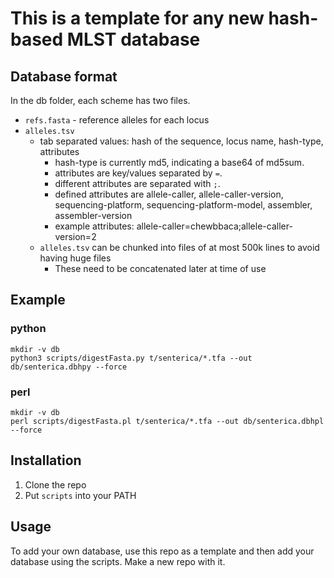 # This is a template for any new hash-based MLST database

## Database format

In the db folder, each scheme has two files.

* `refs.fasta` - reference alleles for each locus
* `alleles.tsv`
   * tab separated values: hash of the sequence, locus name, hash-type, attributes
      * hash-type is currently md5, indicating a base64 of md5sum.
      * attributes are key/values separated by `=`.
      * different attributes are separated with `;`.
      * defined attributes are allele-caller, allele-caller-version, sequencing-platform, sequencing-platform-model, assembler, assembler-version
      * example attributes: allele-caller=chewbbaca;allele-caller-version=2
   * `alleles.tsv` can be chunked into files of at most 500k lines to avoid having huge files
      * These need to be concatenated later at time of use

## Example

### python

    mkdir -v db
    python3 scripts/digestFasta.py t/senterica/*.tfa --out db/senterica.dbhpy --force

### perl

    mkdir -v db
    perl scripts/digestFasta.pl t/senterica/*.tfa --out db/senterica.dbhpl --force

## Installation

1. Clone the repo
2. Put `scripts` into your PATH

## Usage

To add your own database, use this repo as a template and then add your database using the scripts.
Make a new repo with it.

